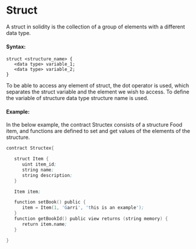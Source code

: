 # Struct

A struct in solidity is the collection of a group of elements with a different data type. 

#### Syntax:
```
struct <structure_name> {  
   <data type> variable_1;  
   <data type> variable_2; 
}
```


To be able to access any element of struct, the dot operator is used, which separates the struct variable and the element we wish to access. To define the variable of structure data type structure name is used.

#### Example:
In the below example, the contract Structex consists of a structure Food item, and functions are defined to set and get values of the elements of the structure.
```s
contract Structex{

   struct Item { 
      uint item_id;
      string name;
      string description;
   }

   Item item;

   function setBook() public {
      item = Item(1, 'Garri', 'this is an example');
   }
   function getBookId() public view returns (string memory) {
      return item.name;
   }

}
```
